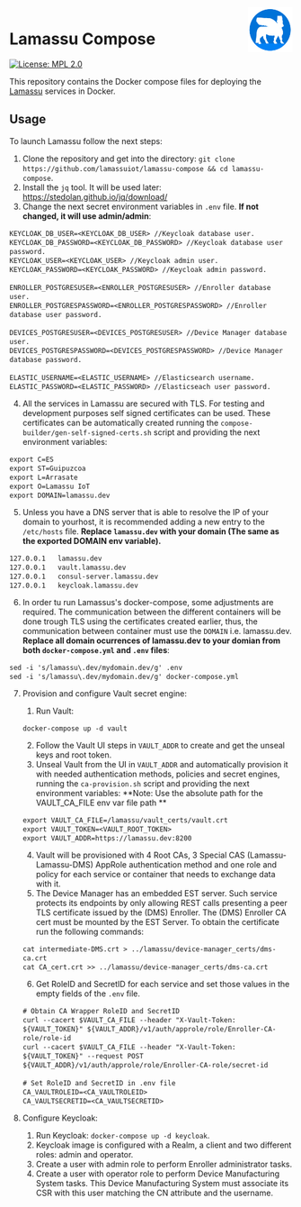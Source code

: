 <a href="https://www.lamassu.io/">
    <img src="logo.png" alt="Lamassu logo" title="Lamassu" align="right" height="80" />
</a>

Lamassu Compose
===================
[![License: MPL 2.0](https://img.shields.io/badge/License-MPL%202.0-blue.svg)](http://www.mozilla.org/MPL/2.0/index.txt)

This repository contains the Docker compose files for deploying the [Lamassu](https://www.lamassu.io) services in Docker.

## Usage
To launch Lamassu follow the next steps:
1. Clone the repository and get into the directory: `git clone https://github.com/lamassuiot/lamassu-compose && cd lamassu-compose`.
2. Install the `jq` tool. It will be used later: https://stedolan.github.io/jq/download/ 
3. Change the next secret environment variables in `.env` file. **If not changed, it will use admin/admin**:

```
KEYCLOAK_DB_USER=<KEYCLOAK_DB_USER> //Keycloak database user.
KEYCLOAK_DB_PASSWORD=<KEYCLOAK_DB_PASSWORD> //Keycloak database user password.
KEYCLOAK_USER=<KEYCLOAK_USER> //Keycloak admin user.
KEYCLOAK_PASSWORD=<KEYCLOAK_PASSWORD> //Keycloak admin password.

ENROLLER_POSTGRESUSER=<ENROLLER_POSTGRESUSER> //Enroller database user.
ENROLLER_POSTGRESPASSWORD=<ENROLLER_POSTGRESPASSWORD> //Enroller database user password.

DEVICES_POSTGRESUSER=<DEVICES_POSTGRESUSER> //Device Manager database user.
DEVICES_POSTGRESPASSWORD=<DEVICES_POSTGRESPASSWORD> //Device Manager database password.

ELASTIC_USERNAME=<ELASTIC_USERNAME> //Elasticsearch username.
ELASTIC_PASSWORD=<ELASTIC_PASSWORD> //Elasticseach user password.
```

4. All the services in Lamassu are secured with TLS. For testing and development purposes self signed certificates can be used. These certificates can be automatically created running the `compose-builder/gen-self-signed-certs.sh` script and providing the next environment variables:
```
export C=ES
export ST=Guipuzcoa
export L=Arrasate
export O=Lamassu IoT
export DOMAIN=lamassu.dev
```

5. Unless you have a DNS server that is able to resolve the IP of your domain to yourhost, it is recommended adding a new entry to the `/etc/hosts` file. **Replace `lamassu.dev` with your domain (The same as the exported DOMAIN env variable).**  
```
127.0.0.1   lamassu.dev
127.0.0.1   vault.lamassu.dev
127.0.0.1   consul-server.lamassu.dev
127.0.0.1   keycloak.lamassu.dev
```

6. In order tu run Lamassus's docker-compose, some adjustments are required. The communication between the different containers will be done trough TLS using the certificates created earlier, thus, the communication between container must use the `DOMAIN` i.e. lamassu.dev. **Replace all domain ocurrences of lamassu.dev to your domian from both `docker-compose.yml` and `.env` files**:

```
sed -i 's/lamassu\.dev/mydomain.dev/g' .env
sed -i 's/lamassu\.dev/mydomain.dev/g' docker-compose.yml
```
 
7. Provision and configure Vault secret engine:
    1. Run Vault: 
    ```
    docker-compose up -d vault
    ``` 
    2. Follow the Vault UI steps in `VAULT_ADDR` to create and get the unseal keys and root token.
    3. Unseal Vault from the UI in `VAULT_ADDR` and automatically provision it with needed authentication methods, policies and secret engines, running the `ca-provision.sh` script and providing the next environment variables:
    **Note: Use the absolute path for the VAULT_CA_FILE env var file path **
    ```
    export VAULT_CA_FILE=/lamassu/vault_certs/vault.crt
    export VAULT_TOKEN=<VAULT_ROOT_TOKEN>
    export VAULT_ADDR=https://lamassu.dev:8200
    ```
    4. Vault will be provisioned with 4 Root CAs, 3 Special CAS (Lamassu-Lamassu-DMS) AppRole authentication method and one role and policy for each service or container that needs to exchange data with it. 
    5. The Device Manager has an embedded EST server. Such service protects its endpoints by only allowing REST calls presenting a peer TLS certificate issued by the (DMS) Enroller. The (DMS) Enroller CA cert must be mounted by the EST Server. To obtain the certificate run the following commands:
    ```
    cat intermediate-DMS.crt > ../lamassu/device-manager_certs/dms-ca.crt
    cat CA_cert.crt >> ../lamassu/device-manager_certs/dms-ca.crt
    ```
    6. Get RoleID and SecretID for each service and set those values in the empty fields of the `.env` file.
    ```
    # Obtain CA Wrapper RoleID and SecretID
    curl --cacert $VAULT_CA_FILE --header "X-Vault-Token: ${VAULT_TOKEN}" ${VAULT_ADDR}/v1/auth/approle/role/Enroller-CA-role/role-id
    curl --cacert $VAULT_CA_FILE --header "X-Vault-Token: ${VAULT_TOKEN}" --request POST ${VAULT_ADDR}/v1/auth/approle/role/Enroller-CA-role/secret-id 

    # Set RoleID and SecretID in .env file
    CA_VAULTROLEID=<CA_VAULTROLEID>
    CA_VAULTSECRETID=<CA_VAULTSECRETID>
    ```

8. Configure Keycloak:
    1. Run Keycloak: `docker-compose up -d keycloak`.
    2. Keycloak image is configured with a Realm, a client and two different roles: admin and operator.
    3. Create a user with admin role to perform Enroller administrator tasks.
    4. Create a user with operator role to perform Device Manufacturing System tasks. This Device Manufacturing System must associate its CSR with this user matching the CN attribute and the username.
